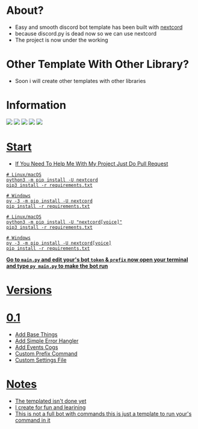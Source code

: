 # About?
- Easy and smooth discord bot template has been built with [nextcord](https://github.com/nextcord/nextcord)
- because discord.py is dead now so we can use nextcord
- The project is now under the working

# Other Template With Other Library?
- Soon i will create other templates with other libraries

# Information
<p text-align="center">
  <a href="//discord.gg/TbC5KNzrJJ"><img src="https://img.shields.io/discord/895648150621151252?logo=discord"></a>
  <a href="//github.com/ZI1E/We-Template/releases"><img src="https://img.shields.io/github/v/release/ZI1E/We-Template"></a>
  <a href="//github.com/ZI1E/We-Template/commits/main"><img src="https://img.shields.io/github/last-commit/ZI1E/We-Template"></a>
  <a href="//github.com/ZI1E/We-Template/releases"><img src="https://img.shields.io/github/downloads/ZI1E/We-Template/total"></a>
  <a href="//github.com/ZI1E/We-Template/blob/main/LICENSE.md"><img src="https://img.shields.io/github/license/ZI1E/We-Template">
</p>

# Start
- If You Need To Help Me With My Project Just Do Pull Request

```
# Linux/macOS
python3 -m pip install -U nextcord
pip3 install -r requirements.txt

# Windows
py -3 -m pip install -U nextcord
pip install -r requirements.txt
```

```
# Linux/macOS
python3 -m pip install -U "nextcord[voice]"
pip3 install -r requirements.txt

# Windows
py -3 -m pip install -U nextcord[voice]
pip install -r requirements.txt
```

**Go to `main.py` and edit your's bot `token` & `prefix` now open your terminal and type `py main.py` to make the bot run**

# Versions

# 0.1

- Add Base Things
- Add Simple Error Hangler
- Add Events Cogs
- Custom Prefix Command
- Custom Settings File

# Notes
- The templated isn't done yet
- I create for fun and learining
- This is not a full bot with commands this is just a template to run your's command in it